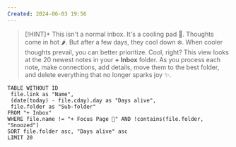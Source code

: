 ```yaml
---
Created: 2024-06-03 19:56
---
```

> [!HINT]+ This isn't a normal inbox. It's a cooling pad 🧊.
> Thoughts come in hot 🌶. But after a few days, they cool down ❄️.
> When cooler thoughts prevail, you can better prioritize. Cool, right?
> This view looks at the 20 newest notes in your **+ Inbox** folder. As you process each note, make connections, add details, move them to the best folder,  and delete everything that no longer sparks joy ✨. 

``` dataview
TABLE WITHOUT ID
 file.link as "Name",
 (date(today) - file.cday).day as "Days alive",
 file.folder as "Sub-folder"
FROM "+ Inbox"
WHERE file.name != "+ Focus Page 🎯" AND !contains(file.folder, "Snoozed")
SORT file.folder asc, "Days alive" asc
LIMIT 20
```

























